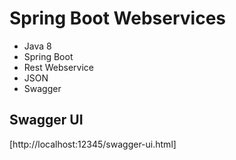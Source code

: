 # Spring Boot Webservices

* Java 8
* Spring Boot
* Rest Webservice
* JSON
* Swagger

## Swagger UI
[http://localhost:12345/swagger-ui.html]